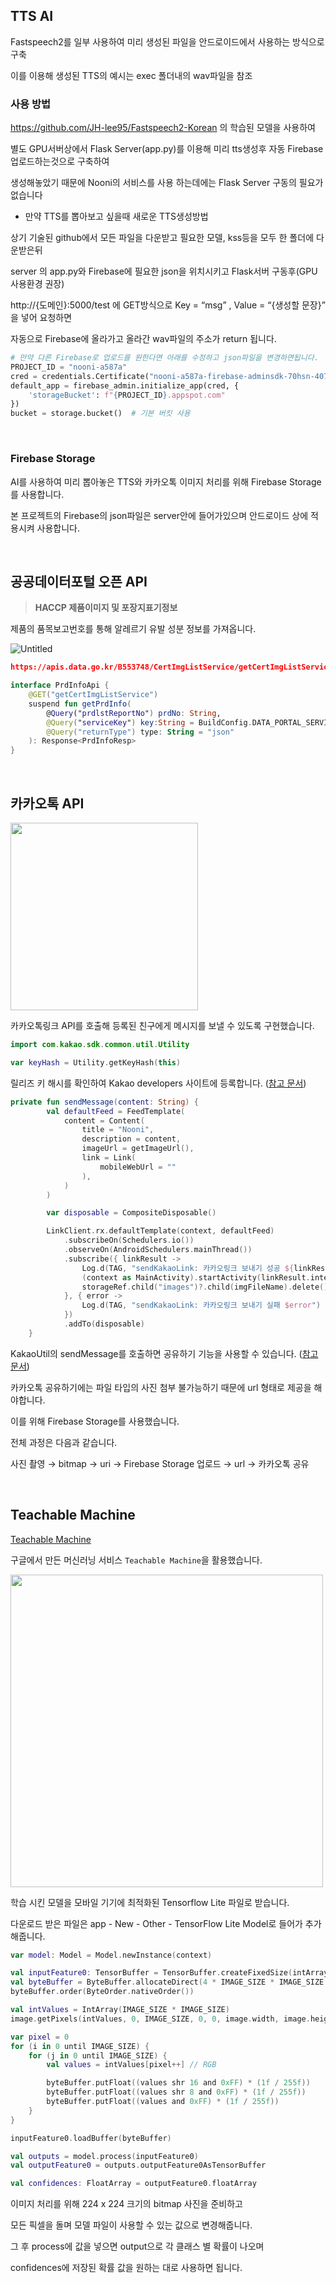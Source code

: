 ## TTS AI

Fastspeech2를 일부 사용하여 미리 생성된 파일을 안드로이드에서 사용하는 방식으로 구축

이를 이용해 생성된 TTS의 예시는 exec 폴더내의 wav파일을 참조

### 사용 방법

https://github.com/JH-lee95/Fastspeech2-Korean 의 학습된 모델을 사용하여

별도 GPU서버상에서 Flask Server(app.py)를 이용해 미리 tts생성후 자동 Firebase 업로드하는것으로 구축하여 

생성해놓았기 때문에 Nooni의 서비스를 사용 하는데에는 Flask Server 구동의 필요가없습니다

- 만약 TTS를 뽑아보고 싶을때 새로운 TTS생성방법

상기 기술된 github에서 모든 파일을 다운받고 필요한 모델, kss등을 모두 한 폴더에 다운받은뒤

server 의 app.py와 Firebase에 필요한 json을 위치시키고 Flask서버 구동후(GPU사용환경 권장)

http://{도메인}:5000/test 에 GET방식으로 Key = “msg” , Value = “{생성할 문장}” 을 넣어 요청하면

자동으로 Firebase에 올라가고 올라간 wav파일의 주소가 return 됩니다.

```python
# 만약 다른 Firebase로 업로드를 원한다면 아래를 수정하고 json파일을 변경하면됩니다.
PROJECT_ID = "nooni-a587a"
cred = credentials.Certificate("nooni-a587a-firebase-adminsdk-70hsn-4071f9a453.json")
default_app = firebase_admin.initialize_app(cred, {
    'storageBucket': f"{PROJECT_ID}.appspot.com"
})
bucket = storage.bucket()  # 기본 버킷 사용
```

<br>

### Firebase Storage

AI를 사용하여 미리 뽑아놓은 TTS와 카카오톡 이미지 처리를 위해 Firebase Storage를 사용합니다.

본 프로젝트의 Firebase의 json파일은 server안에 들어가있으며 안드로이드 상에 적용시켜 사용합니다.

<br>

## 공공데이터포털 **오픈 API**

> **HACCP 제품이미지 및 포장지표기정보**
> 

제품의 품목보고번호를 통해 알레르기 유발 성분 정보를 가져옵니다.

![Untitled](/uploads/0bc6d6b3dd8ac688db7eb16db86cb0c5/11.png)

```json
https://apis.data.go.kr/B553748/CertImgListService/getCertImgListService?serviceKey=[인증키]&prdlstReportNo=[품목보고번호]&returnType=json
```

```kotlin
interface PrdInfoApi {
    @GET("getCertImgListService")
    suspend fun getPrdInfo(
        @Query("prdlstReportNo") prdNo: String,
        @Query("serviceKey") key:String = BuildConfig.DATA_PORTAL_SERVICE_KEY,
        @Query("returnType") type: String = "json"
    ): Response<PrdInfoResp>
}
```

<br>

## 카카오톡 API

<img src="/uploads/2b9d4d3e484ceb6937fe1a326e65fbfd/12.png" height="300"/>

카카오톡링크 API를 호출해 등록된 친구에게 메시지를 보낼 수 있도록 구현했습니다.

```kotlin
import com.kakao.sdk.common.util.Utility

var keyHash = Utility.getKeyHash(this)
```

릴리즈 키 해시를 확인하여 Kakao developers 사이트에 등록합니다. ([참고 문서](https://developers.kakao.com/docs/latest/ko/getting-started/sdk-android#add-key-hash))

```kotlin
private fun sendMessage(content: String) {
        val defaultFeed = FeedTemplate(
            content = Content(
                title = "Nooni",
                description = content,
                imageUrl = getImageUrl(),
                link = Link(
                    mobileWebUrl = ""
                ),
            )
        )

        var disposable = CompositeDisposable()

        LinkClient.rx.defaultTemplate(context, defaultFeed)
            .subscribeOn(Schedulers.io())
            .observeOn(AndroidSchedulers.mainThread())
            .subscribe({ linkResult ->
                Log.d(TAG, "sendKakaoLink: 카카오링크 보내기 성공 ${linkResult.intent}")
                (context as MainActivity).startActivity(linkResult.intent)
                storageRef.child("images")?.child(imgFileName).delete()
            }, { error ->
                Log.d(TAG, "sendKakaoLink: 카카오링크 보내기 실패 $error")
            })
            .addTo(disposable)
    }
```

KakaoUtil의 sendMessage를 호출하면 공유하기 기능을 사용할 수 있습니다. ([참고 문서](https://developers.kakao.com/docs/latest/ko/message/android-link))

카카오톡 공유하기에는 파일 타입의 사진 첨부 불가능하기 때문에 url 형태로 제공을 해야합니다.

이를 위해 Firebase Storage를 사용했습니다.

전체 과정은 다음과 같습니다.

사진 촬영 → bitmap → uri → Firebase Storage 업로드 → url → 카카오톡 공유

<br>

## Teachable Machine

[Teachable Machine](https://teachablemachine.withgoogle.com/)

구글에서 만든 머신러닝 서비스 `Teachable Machine`을 활용했습니다.

<img src="/uploads/3ea91384d929ab3aa1682d0a285e57db/13.png" height="500"/>

학습 시킨 모델을 모바일 기기에 최적화된 Tensorflow Lite 파일로 받습니다.

다운로드 받은 파일은 app - New - Other - TensorFlow Lite Model로 들어가 추가해줍니다.

```kotlin
var model: Model = Model.newInstance(context)

val inputFeature0: TensorBuffer = TensorBuffer.createFixedSize(intArrayOf(1, IMAGE_SIZE, IMAGE_SIZE, 3), DataType.FLOAT32)
val byteBuffer = ByteBuffer.allocateDirect(4 * IMAGE_SIZE * IMAGE_SIZE * 3)
byteBuffer.order(ByteOrder.nativeOrder())

val intValues = IntArray(IMAGE_SIZE * IMAGE_SIZE)
image.getPixels(intValues, 0, IMAGE_SIZE, 0, 0, image.width, image.height)

var pixel = 0
for (i in 0 until IMAGE_SIZE) {
    for (j in 0 until IMAGE_SIZE) {
        val values = intValues[pixel++] // RGB

        byteBuffer.putFloat((values shr 16 and 0xFF) * (1f / 255f))
        byteBuffer.putFloat((values shr 8 and 0xFF) * (1f / 255f))
        byteBuffer.putFloat((values and 0xFF) * (1f / 255f))
    }
}

inputFeature0.loadBuffer(byteBuffer)

val outputs = model.process(inputFeature0)
val outputFeature0 = outputs.outputFeature0AsTensorBuffer

val confidences: FloatArray = outputFeature0.floatArray
```

이미지 처리를 위해 224 x 224 크기의 bitmap 사진을 준비하고

모든 픽셀을 돌며 모델 파일이 사용할 수 있는 값으로 변경해줍니다.

그 후 process에 값을 넣으면 output으로 각 클래스 별 확률이 나오며

confidences에 저장된 확률 값을 원하는 대로 사용하면 됩니다.
